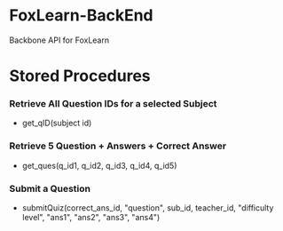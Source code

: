 # FoxLearn-BackEnd
Backbone API for FoxLearn


# Stored Procedures
### Retrieve All Question IDs for a selected Subject

- get_qID(subject id)

### Retrieve 5 Question + Answers + Correct Answer

- get_ques(q_id1, q_id2, q_id3, q_id4, q_id5)

### Submit a Question

- submitQuiz(correct_ans_id, "question", sub_id, teacher_id, "difficulty level", "ans1", "ans2", "ans3", "ans4")
